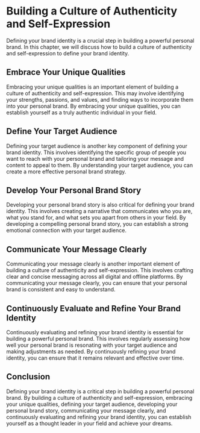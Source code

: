 Building a Culture of Authenticity and Self-Expression
===============================================================================================

Defining your brand identity is a crucial step in building a powerful personal brand. In this chapter, we will discuss how to build a culture of authenticity and self-expression to define your brand identity.

Embrace Your Unique Qualities
-----------------------------

Embracing your unique qualities is an important element of building a culture of authenticity and self-expression. This may involve identifying your strengths, passions, and values, and finding ways to incorporate them into your personal brand. By embracing your unique qualities, you can establish yourself as a truly authentic individual in your field.

Define Your Target Audience
---------------------------

Defining your target audience is another key component of defining your brand identity. This involves identifying the specific group of people you want to reach with your personal brand and tailoring your message and content to appeal to them. By understanding your target audience, you can create a more effective personal brand strategy.

Develop Your Personal Brand Story
---------------------------------

Developing your personal brand story is also critical for defining your brand identity. This involves creating a narrative that communicates who you are, what you stand for, and what sets you apart from others in your field. By developing a compelling personal brand story, you can establish a strong emotional connection with your target audience.

Communicate Your Message Clearly
--------------------------------

Communicating your message clearly is another important element of building a culture of authenticity and self-expression. This involves crafting clear and concise messaging across all digital and offline platforms. By communicating your message clearly, you can ensure that your personal brand is consistent and easy to understand.

Continuously Evaluate and Refine Your Brand Identity
----------------------------------------------------

Continuously evaluating and refining your brand identity is essential for building a powerful personal brand. This involves regularly assessing how well your personal brand is resonating with your target audience and making adjustments as needed. By continuously refining your brand identity, you can ensure that it remains relevant and effective over time.

Conclusion
----------

Defining your brand identity is a critical step in building a powerful personal brand. By building a culture of authenticity and self-expression, embracing your unique qualities, defining your target audience, developing your personal brand story, communicating your message clearly, and continuously evaluating and refining your brand identity, you can establish yourself as a thought leader in your field and achieve your dreams.

